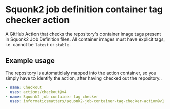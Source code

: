 # Squonk2 job definition container tag checker action
A GitHub Action that checks the repository's container image tags
present in Squonk2 Job Definition files. All container images must have
explicit tags, i.e. cannot be `latest` or `stable`.

## Example usage
The repository is automaticlaly mapped into the action container,
so you simply have to identify the action, after having checked out the
repository..

```yaml
- name: Checkout
  uses: actions/checkout@v4
- name: Squonk2 job container tag checker
  uses: informaticsmatters/squonk2-job-container-tag-checker-action@v1
```
